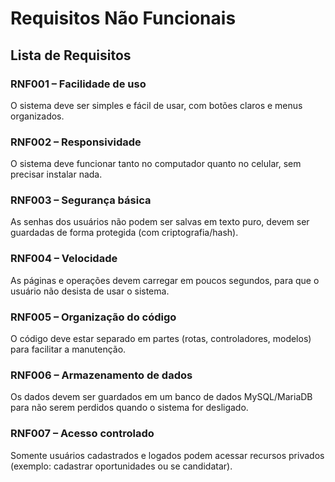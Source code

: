 # Requisitos Não Funcionais

## Lista de Requisitos

### RNF001 – Facilidade de uso  
O sistema deve ser simples e fácil de usar, com botões claros e menus organizados.  

### RNF002 – Responsividade  
O sistema deve funcionar tanto no computador quanto no celular, sem precisar instalar nada.  

### RNF003 – Segurança básica  
As senhas dos usuários não podem ser salvas em texto puro, devem ser guardadas de forma protegida (com criptografia/hash).  

### RNF004 – Velocidade  
As páginas e operações devem carregar em poucos segundos, para que o usuário não desista de usar o sistema.  

### RNF005 – Organização do código  
O código deve estar separado em partes (rotas, controladores, modelos) para facilitar a manutenção.  

### RNF006 – Armazenamento de dados  
Os dados devem ser guardados em um banco de dados MySQL/MariaDB para não serem perdidos quando o sistema for desligado.  

### RNF007 – Acesso controlado  
Somente usuários cadastrados e logados podem acessar recursos privados (exemplo: cadastrar oportunidades ou se candidatar).  
